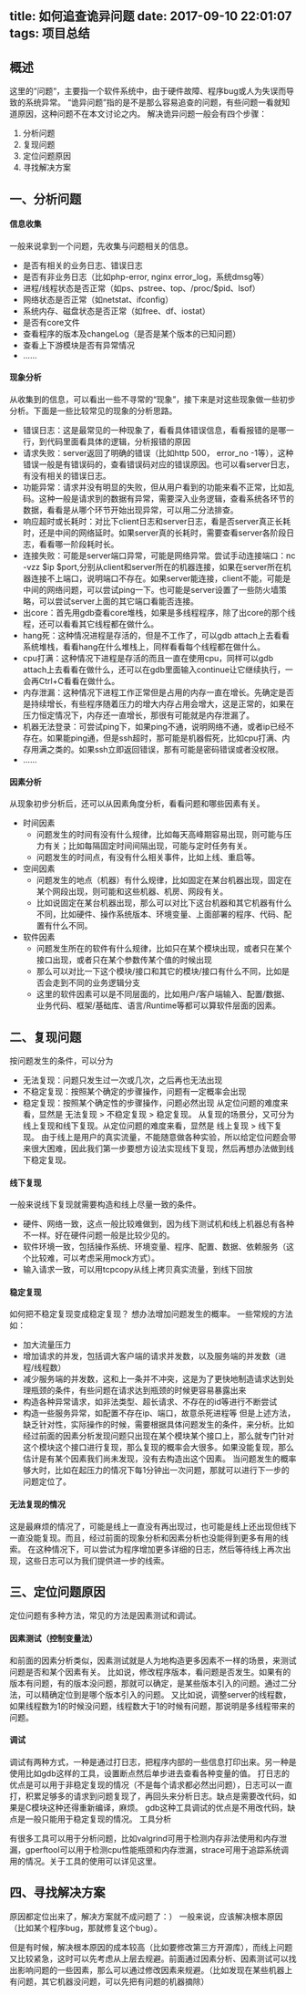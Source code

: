 title: 如何追查诡异问题
date: 2017-09-10 22:01:07
tags: 项目总结
---

## 概述

这里的“问题“，主要指一个软件系统中，由于硬件故障、程序bug或人为失误而导致的系统异常。
“诡异问题”指的是不是那么容易追查的问题，有些问题一看就知道原因，这种问题不在本文讨论之内。
解决诡异问题一般会有四个步骤：
1. 分析问题
2. 复现问题
3. 定位问题原因
4. 寻找解决方案

## 一、分析问题

#### 信息收集

一般来说拿到一个问题，先收集与问题相关的信息。
* 是否有相关的业务日志、错误日志
* 是否有非业务日志（比如php-error, nginx error_log，系统dmsg等）
* 进程/线程状态是否正常（如ps、pstree、top、/proc/$pid、lsof）
* 网络状态是否正常（如netstat、ifconfig）
* 系统内存、磁盘状态是否正常（如free、df、iostat）
* 是否有core文件
* 查看程序的版本及changeLog（是否是某个版本的已知问题）
* 查看上下游模块是否有异常情况
* ……

#### 现象分析

从收集到的信息，可以看出一些不寻常的“现象”，接下来是对这些现象做一些初步分析。下面是一些比较常见的现象的分析思路。
* 错误日志：这是最常见的一种现象了，看看具体错误信息，看看报错的是哪一行，到代码里面看具体的逻辑，分析报错的原因
* 请求失败：server返回了明确的错误（比如http 500， error_no -1等），这种错误一般是有错误码的，查看错误码对应的错误原因。也可以看server日志，有没有相关的错误日志。
* 功能异常：请求并没有明显的失败，但从用户看到的功能来看不正常，比如乱码。这种一般是请求到的数据有异常，需要深入业务逻辑，查看系统各环节的数据，看看是从哪个环节开始出现异常，可以用二分法排查。
* 响应超时或长耗时：对比下client日志和server日志，看是否server真正长耗时，还是中间的网络延时。如果server真的长耗时，需要查看server各阶段日志，看看哪一阶段耗时长。
* 连接失败：可能是server端口异常，可能是网络异常。尝试手动连接端口：nc -vzz $ip $port,分别从client和server所在的机器连接，如果在server所在机器连接不上端口，说明端口不存在。如果server能连接，client不能，可能是中间的网络问题，可以尝试ping一下。也可能是server设置了一些防火墙策略，可以尝试server上面的其它端口看能否连接。
* 出core：首先用gdb查看core堆栈，如果是多线程程序，除了出core的那个线程，还可以看看其它线程都在做什么。
* hang死：这种情况进程是存活的，但是不工作了，可以gdb attach上去看看系统堆栈，看看hang在什么堆栈上，同样看看每个线程都在做什么。
* cpu打满：这种情况下进程是存活的而且一直在使用cpu，同样可以gdb attach上去看看在做什么，还可以在gdb里面输入continue让它继续执行，一会再Ctrl+C看看在做什么。
* 内存泄漏：这种情况下进程工作正常但是占用的内存一直在增长。先确定是否是持续增长，有些程序随着压力的增大内存占用会增大，这是正常的，如果在压力恒定情况下，内存还一直增长，那很有可能就是内存泄漏了。
* 机器无法登录：可尝试ping下，如果ping不通，说明网络不通，或者ip已经不存在。如果能ping通，但是ssh超时，那可能是机器假死，比如cpu打满、内存用满之类的。如果ssh立即返回错误，那有可能是密码错误或者没权限。
* ……

#### 因素分析

从现象初步分析后，还可以从因素角度分析，看看问题和哪些因素有关。
* 时间因素
    * 问题发生的时间有没有什么规律，比如每天高峰期容易出现，则可能与压力有关；比如每隔固定时间间隔出现，可能与定时任务有关。
    * 问题发生的时间点，有没有什么相关事件，比如上线、重启等。
* 空间因素
    * 问题发生的地点（机器）有什么规律，比如固定在某台机器出现，固定在某个网段出现，则可能和这些机器、机房、网段有关。
    * 比如说固定在某台机器出现，那么可以对比下这台机器和其它机器有什么不同，比如硬件、操作系统版本、环境变量、上面部署的程序、代码、配置有什么不同。
* 软件因素
    * 问题发生所在的软件有什么规律，比如只在某个模块出现，或者只在某个接口出现，或者只在某个参数传某个值的时候出现
    * 那么可以对比一下这个模块/接口和其它的模块/接口有什么不同，比如是否会走到不同的业务逻辑分支
    * 这里的软件因素可以是不同层面的，比如用户/客户端输入、配置/数据、业务代码、框架/基础库、语言/Runtime等都可以算软件层面的因素。


## 二、复现问题

按问题发生的条件，可以分为
* 无法复现：问题只发生过一次或几次，之后再也无法出现
* 不稳定复现：按照某个确定的步骤操作，问题有一定概率会出现
* 稳定复现：按照某个确定性的步骤操作，问题必然出现
从定位问题的难度来看，显然是 无法复现 > 不稳定复现 > 稳定复现。
从复现的场景分，又可分为线上复现和线下复现。从定位问题的难度来看，显然是 线上复现 > 线下复现。
由于线上是用户的真实流量，不能随意做各种实验，所以给定位问题会带来很大困难，因此我们第一步要想方设法实现线下复现，然后再想办法做到线下稳定复现。

#### 线下复现

一般来说线下复现就需要构造和线上尽量一致的条件。
* 硬件、网络一致，这点一般比较难做到，因为线下测试机和线上机器总有各种不一样。好在硬件问题一般是比较少见的。
* 软件环境一致，包括操作系统、环境变量、程序、配置、数据、依赖服务（这个比较难，可以考虑采用mock方式）。
* 输入请求一致，可以用tcpcopy从线上拷贝真实流量，到线下回放

#### 稳定复现

如何把不稳定复现变成稳定复现？
想办法增加问题发生的概率。
一些常规的方法如：
* 加大流量压力
* 增加请求的并发，包括调大客户端的请求并发数，以及服务端的并发数（进程/线程数）
* 减少服务端的并发数，这和上一条并不冲突，这是为了更快地制造请求达到处理瓶颈的条件，有些问题在请求达到瓶颈的时候更容易暴露出来
* 构造各种异常请求，如非法类型、超长请求、不存在的id等进行不断尝试
* 构造一些服务异常，如配置不存在ip、端口，故意杀死进程等
但是上述方法，缺乏针对性，实际操作的时候，需要根据具体问题发生的条件，来分析。比如经过前面的因素分析发现问题只出现在某个模块某个接口上，那么就专门针对这个模块这个接口进行复现，那么复现的概率会大很多。如果没能复现，那么估计是有某个因素我们尚未发现，没有去构造出这个因素。
当问题发生的概率够大时，比如在起压力的情况下每1分钟出一次问题，那就可以进行下一步的问题定位了。

#### 无法复现的情况

这是最麻烦的情况了，可能是线上一直没有再出现过，也可能是线上还出现但线下一直没能复现。而且，经过前面的现象分析和因素分析也没能得到更多有用的线索。
在这种情况下，可以尝试为程序增加更多详细的日志，然后等待线上再次出现，这些日志可以为我们提供进一步的线索。

## 三、定位问题原因

定位问题有多种方法，常见的方法是因素测试和调试。


#### 因素测试（控制变量法）

和前面的因素分析类似，因素测试就是人为地构造更多因素不一样的场景，来测试问题是否和某个因素有关。
比如说，修改程序版本，看问题是否发生。如果有的版本有问题，有的版本没问题，那就可以确定，是某些版本引入的问题。通过二分法，可以精确定位到是哪个版本引入的问题。
又比如说，调整server的线程数，如果线程数为1的时候没问题，线程数大于1的时候有问题，那说明是多线程带来的问题。


#### 调试

调试有两种方式，一种是通过打日志，把程序内部的一些信息打印出来。另一种是使用比如gdb这样的工具，设置断点然后单步进去查看各种变量的值。
打日志的优点是可以用于非稳定复现的情况（不是每个请求都必然出问题），日志可以一直打，积累足够多的请求到问题复现了，再回头来分析日志。缺点是需要改代码，如果是C模块这种还得重新编译，麻烦。
gdb这种工具调试的优点是不用改代码，缺点是一般只能用于稳定复现的情况。
工具分析

有很多工具可以用于分析问题，比如valgrind可用于检测内存非法使用和内存泄漏，gperftool可以用于检测cpu性能瓶颈和内存泄漏，strace可用于追踪系统调用的情况。关于工具的使用可以详见这里。


## 四、寻找解决方案

原因都定位出来了，解决方案就不成问题了：）
一般来说，应该解决根本原因（比如某个程序bug，那就修复这个bug）。

但是有时候，解决根本原因的成本较高（比如要修改第三方开源库），而线上问题又比较紧急，这时可以先考虑从上层去规避。前面通过因素分析、因素测试可以找出影响问题的一些因素，那么可以通过修改因素来规避。（比如发现在某些机器上有问题，其它机器没问题，可以先把有问题的机器摘除）
